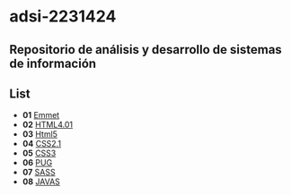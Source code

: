 # adsi-2231424
Repositorio  de análisis y desarrollo de sistemas de información
---
## List

- **01** [Emmet](01-emmet/)
- **02** [HTML4.01](02-html4.01/)
- **03** [Html5](03-html5/)
- **04** [CSS2.1](04-CSS2.1/)
- **05** [CSS3](05-css3/)
- **06** [PUG](06-pug/)
- **07** [SASS](07-sass/)
- **08** [JAVAS](08-javascript/)
